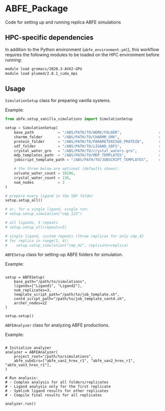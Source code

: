 # ABFE_Package
Code for setting up and running replica ABFE simulations

## HPC-specific dependencies

In addition to the Python environment (`abfe_environment.yml`), this workflow requires the following modules to be loaded on the HPC environment before running:

```bash
module load gromacs/2020.3-AVX2-GPU
module load plumed/2.8.1_cuda_mpi
```

## Usage

`SimulationSetup` class for preparing vanilla systems.

Example:
```python
from abfe.setup_vanilla_simulations import SimulationSetup

setup = SimulationSetup(
    base_path           = "/ABS/PATH/TO/WORK/FOLDER",                 # e.g. "/home/user/projects/a2a_run"
    charmm_folder       = "/ABS/PATH/TO/CHARMM_GMX",                  # …/system_setup/charmm/charmm_gmx
    protein_folder      = "/ABS/PATH/TO/PARAMETERISED_PROTEIN",       # …/protein_prep/protein_param
    sdf_folder          = "/ABS/PATH/TO/LIGAND_SDFS",                 # folder full of *.sdf
    crystal_water_gro   = "/ABS/PATH/TO/crystal_waters.gro",          # the file you merge in
    mdp_templates_path  = "/ABS/PATH/TO/MDP_TEMPLATES",               # dir that contains your .mdp files
    jobscript_template_path = "/ABS/PATH/TO/JOBSCRIPT_TEMPLATES",     # dir with SLURM/Archer scripts

    # the three below are optional (defaults shown):
    solvate_water_count = 10286,
    crystal_water_count = 136,
    num_nodes           = 2
)

# prepare every ligand in the SDF folder
setup.setup_all()

# or, for a single ligand, single run:
# setup.setup_simulation("cmp_123")

# all ligands, 5 repeats
# setup.setup_all(repeats=5)

# single ligand, custom repeats (three replicas for only cmp_42
# for replica in range(1, 4):
#    setup.setup_simulation("cmp_42", replicate=replica)
```

`ABFESetup` class for setting-up ABFE folders for simulation.

Example:
```from abfe.abfe_setup import ABFESetup

setup = ABFESetup(
    base_path="/path/to/simulations",
    ligands=["Ligand1", "Ligand2"],
    num_replicates=3,
    template_script_path="/path/to/job_template.sh",
    contd_script_path="/path/to/job_template_contd.sh",
    archer_nodes=22
)

setup.setup()
```



`ABFEAnalyzer` class for analyzing ABFE productions.

Example:
```from abfe_package.abfe_analyzer import ABFEAnalyzer

# Initialize analyzer
analyzer = ABFEAnalyzer(
    project_root="/path/to/simulations",
    abfe_subdirs=["abfe_van1_hrex_r1", "abfe_van2_hrex_r1", "abfe_van3_hrex_r1"],
)

# Run analysis:
# - Complex analysis for all folders/replicates
# - Ligand analysis only for the first replicate
# - Symlink ligand results for other replicates
# - Compile final results for all replicates

analyzer.run()
```

